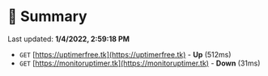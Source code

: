 # 📖 Summary
Last updated: **1/4/2022, 2:59:18 PM**

- `GET` [https://uptimerfree.tk](https://uptimerfree.tk) - **Up** (512ms)
- `GET` [https://monitoruptimer.tk](https://monitoruptimer.tk) - **Down** (31ms)
